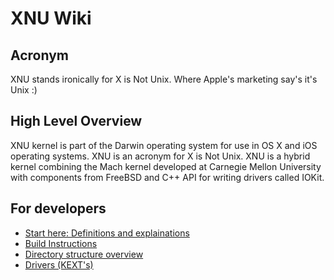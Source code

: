 # XNU Wiki

## Acronym

XNU stands ironically for X is Not Unix. Where Apple's marketing say's it's Unix :)

## High Level Overview

XNU kernel is part of the Darwin operating system for use in OS X and iOS operating systems. XNU is an acronym for X is Not Unix.
XNU is a hybrid kernel combining the Mach kernel developed at Carnegie Mellon University with components from FreeBSD and C++ API for writing drivers called IOKit.

## For developers

* [Start here: Definitions and explainations](Definitions.md)
* [Build Instructions](BuildInstructions.md)
* [Directory structure overview](DirectoryStructure.md)
* [Drivers (KEXT's)](Drivers.md)


